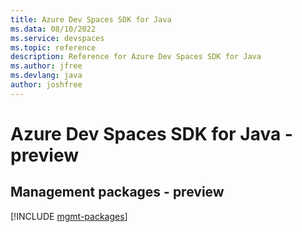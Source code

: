 ```yaml
---
title: Azure Dev Spaces SDK for Java
ms.data: 08/10/2022
ms.service: devspaces
ms.topic: reference
description: Reference for Azure Dev Spaces SDK for Java
ms.author: jfree
ms.devlang: java
author: joshfree
---
```

# Azure Dev Spaces SDK for Java - preview

## Management packages - preview
[!INCLUDE [mgmt-packages](dev-spaces-mgmt-index.md)]